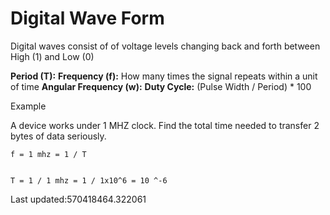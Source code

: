 # Digital Wave Form
Digital waves consist of of voltage levels changing back and forth between High (1) and Low (0)

**Period (T):**
**Frequency (f):** How many times the signal repeats within a unit of time
**Angular Frequency (w):**
**Duty Cycle:** (Pulse Width / Period) * 100

Example

A device works under 1 MHZ clock. Find the total time needed to transfer 2 bytes of data seriously.

```text
f = 1 mhz = 1 / T


T = 1 / 1 mhz = 1 / 1x10^6 = 10 ^-6
```


Last updated:570418464.322061